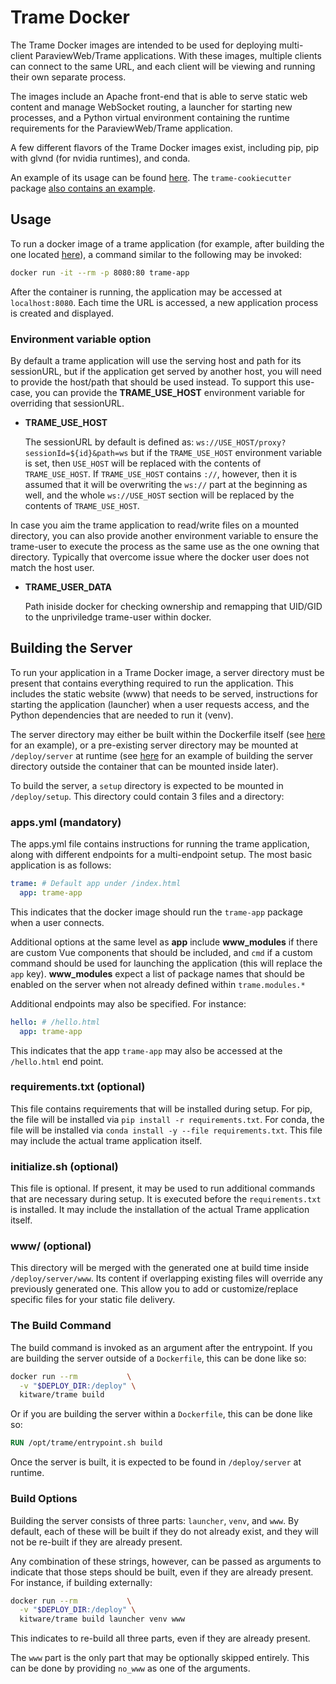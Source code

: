 # Trame Docker

The Trame Docker images are intended to be used for deploying multi-client ParaviewWeb/Trame applications. With these images, multiple clients can connect to the same URL, and each client will be viewing and running their own separate process.

The images include an Apache front-end that is able to serve static web content and manage WebSocket routing, a launcher for starting new processes, and a Python virtual environment containing the runtime requirements for the ParaviewWeb/Trame application.

A few different flavors of the Trame Docker images exist, including pip, pip with glvnd (for nvidia runtimes), and conda.

An example of its usage can be found [here](https://github.com/Kitware/trame/tree/master/examples/deploy/docker/SingleFile). The `trame-cookiecutter` package [also contains an example](https://github.com/Kitware/trame-cookiecutter/tree/master/%7B%7Bcookiecutter.package_name%7D%7D/bundles/docker).

## Usage

To run a docker image of a trame application (for example, after building the one located [here](https://github.com/Kitware/trame/tree/master/examples/deploy/docker/SingleFile)), a command similar to the following may be invoked:

```bash
docker run -it --rm -p 8080:80 trame-app
```

After the container is running, the application may be accessed at `localhost:8080`. Each time the URL is accessed, a new application process is created and displayed.

### Environment variable option

By default a trame application will use the serving host and path for its sessionURL, but if the application get served by another host, you will need to provide the host/path that should be used instead. To support this use-case, you can provide the **TRAME_USE_HOST** environment variable for overriding that sessionURL.

- __TRAME_USE_HOST__

   The sessionURL by default is defined as: `ws://USE_HOST/proxy?sessionId=${id}&path=ws` but if the `TRAME_USE_HOST` environment variable is set, then `USE_HOST` will be replaced with the contents of `TRAME_USE_HOST`. If `TRAME_USE_HOST` contains `://`, however, then it is assumed that it will be overwriting the `ws://` part at the beginning as well, and the whole `ws://USE_HOST` section will be replaced by the contents of `TRAME_USE_HOST`.

In case you aim the trame application to read/write files on a mounted directory, you can also provide another environment variable to ensure the trame-user to execute the process as the same use as the one owning that directory. Typically that overcome issue where the docker user does not match the host user.

- __TRAME_USER_DATA__

    Path iniside docker for checking ownership and remapping that UID/GID to the unpriviledge trame-user within docker. 

## Building the Server

To run your application in a Trame Docker image, a server directory must be present that contains everything required to run the application. This includes the static website (www) that needs to be served, instructions for starting the application (launcher) when a user requests access, and the Python dependencies that are needed to run it (venv).

The server directory may either be built within the Dockerfile itself (see [here](https://github.com/Kitware/trame/tree/master/examples/deploy/docker/SingleFile) for an example), or a pre-existing server directory may be mounted at `/deploy/server` at runtime (see [here](https://github.com/Kitware/trame-cookiecutter/blob/master/%7B%7Bcookiecutter.package_name%7D%7D/bundles/docker/scripts/build_server.sh) for an example of building the server directory outside the container that can be mounted inside later).

To build the server, a `setup` directory is expected to be mounted in `/deploy/setup`. This directory could contain 3 files and a directory:

### apps.yml (mandatory)

The apps.yml file contains instructions for running the trame application, along with different endpoints for a multi-endpoint setup. The most basic application is as follows:

```yaml
trame: # Default app under /index.html
  app: trame-app
```

This indicates that the docker image should run the `trame-app` package when a user connects.

Additional options at the same level as __app__ include __www_modules__ if there are custom Vue components that should be included, and `cmd` if a custom command should be used for launching the application (this will replace the `app` key). __www_modules__ expect a list of package names that should be enabled on the server when not already defined within `trame.modules.*`

Additional endpoints may also be specified. For instance:

```yaml
hello: # /hello.html
  app: trame-app
```

This indicates that the app `trame-app` may also be accessed at the `/hello.html` end point.

### requirements.txt (optional)

This file contains requirements that will be installed during setup.
For pip, the file will be installed via `pip install -r requirements.txt`.
For conda, the file will be installed via `conda install -y --file requirements.txt`.
This file may include the actual trame application itself.

### initialize.sh  (optional)

This file is optional. If present, it may be used to run additional commands that are necessary during setup. It is executed before the `requirements.txt` is installed. It may include the installation of the actual Trame application itself.

### www/ (optional)

This directory will be merged with the generated one at build time inside `/deploy/server/www`. Its content if overlapping existing files will override any previously generated one. This allow you to add or customize/replace specific files for your static file delivery. 

### The Build Command

The build command is invoked as an argument after the entrypoint. If you are building the server outside of a `Dockerfile`, this can be done like so:

```bash
docker run --rm           \
  -v "$DEPLOY_DIR:/deploy" \
  kitware/trame build
```

Or if you are building the server within a `Dockerfile`, this can be done like so:

```Dockerfile
RUN /opt/trame/entrypoint.sh build
```

Once the server is built, it is expected to be found in `/deploy/server` at runtime.

### Build Options

Building the server consists of three parts: `launcher`, `venv`, and `www`. By default, each of these will be built if they do not already exist, and they will not be re-built if they are already present.

Any combination of these strings, however, can be passed as arguments to indicate that those steps should be built, even if they are already present. For instance, if building externally:

```bash
docker run --rm           \
  -v "$DEPLOY_DIR:/deploy" \
  kitware/trame build launcher venv www
```

This indicates to re-build all three parts, even if they are already present.

The `www` part is the only part that may be optionally skipped entirely. This can be done by providing `no_www` as one of the arguments.
